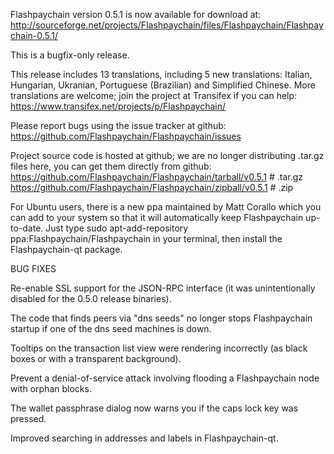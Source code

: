 Flashpaychain version 0.5.1 is now available for download at:
http://sourceforge.net/projects/Flashpaychain/files/Flashpaychain/Flashpaychain-0.5.1/

This is a bugfix-only release.

This release includes 13 translations, including 5 new translations:
Italian, Hungarian, Ukranian, Portuguese (Brazilian) and Simplified Chinese.
More translations are welcome; join the project at Transifex if you can help:
https://www.transifex.net/projects/p/Flashpaychain/

Please report bugs using the issue tracker at github:
https://github.com/Flashpaychain/Flashpaychain/issues

Project source code is hosted at github; we are no longer
distributing .tar.gz files here, you can get them
directly from github:
https://github.com/Flashpaychain/Flashpaychain/tarball/v0.5.1  # .tar.gz
https://github.com/Flashpaychain/Flashpaychain/zipball/v0.5.1  # .zip

For Ubuntu users, there is a new ppa maintained by Matt Corallo which
you can add to your system so that it will automatically keep
Flashpaychain up-to-date.  Just type
sudo apt-add-repository ppa:Flashpaychain/Flashpaychain
in your terminal, then install the Flashpaychain-qt package.


BUG FIXES

Re-enable SSL support for the JSON-RPC interface (it was unintentionally
disabled for the 0.5.0 release binaries).

The code that finds peers via "dns seeds" no longer stops Flashpaychain startup
if one of the dns seed machines is down.

Tooltips on the transaction list view were rendering incorrectly (as black boxes
or with a transparent background).

Prevent a denial-of-service attack involving flooding a Flashpaychain node with
orphan blocks.

The wallet passphrase dialog now warns you if the caps lock key was pressed.

Improved searching in addresses and labels in Flashpaychain-qt.

